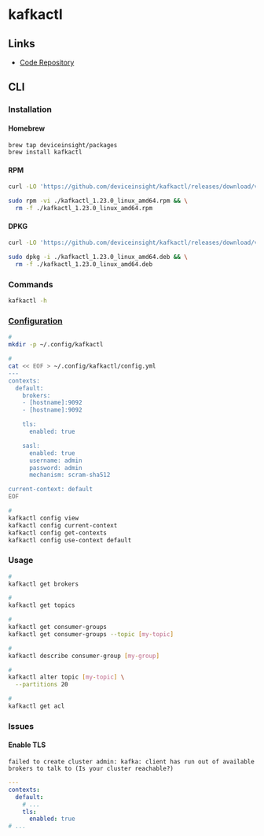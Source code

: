 # kafkactl

## Links

- [Code Repository](https://github.com/deviceinsight/kafkactl)

## CLI

### Installation

#### Homebrew

```sh
brew tap deviceinsight/packages
brew install kafkactl
```

#### RPM

```sh
curl -LO 'https://github.com/deviceinsight/kafkactl/releases/download/v1.23.0/kafkactl_1.23.0_linux_amd64.rpm'

sudo rpm -vi ./kafkactl_1.23.0_linux_amd64.rpm && \
  rm -f ./kafkactl_1.23.0_linux_amd64.rpm
```

#### DPKG

```sh
curl -LO 'https://github.com/deviceinsight/kafkactl/releases/download/v1.23.0/kafkactl_1.23.0_linux_amd64.deb'

sudo dpkg -i ./kafkactl_1.23.0_linux_amd64.deb && \
  rm -f ./kafkactl_1.23.0_linux_amd64.deb
```

### Commands

```sh
kafkactl -h
```

### [Configuration](https://github.com/deviceinsight/kafkactl#create-a-config-file)

```sh
#
mkdir -p ~/.config/kafkactl

#
cat << EOF > ~/.config/kafkactl/config.yml
---
contexts:
  default:
    brokers:
    - [hostname]:9092
    - [hostname]:9092

    tls:
      enabled: true

    sasl:
      enabled: true
      username: admin
      password: admin
      mechanism: scram-sha512

current-context: default
EOF

#
kafkactl config view
kafkactl config current-context
kafkactl config get-contexts
kafkactl config use-context default
```

### Usage

```sh
#
kafkactl get brokers

#
kafkactl get topics

#
kafkactl get consumer-groups
kafkactl get consumer-groups --topic [my-topic]

#
kafkactl describe consumer-group [my-group]

#
kafkactl alter topic [my-topic] \
  --partitions 20

#
kafkactl get acl
```

### Issues

#### Enable TLS

```log
failed to create cluster admin: kafka: client has run out of available brokers to talk to (Is your cluster reachable?)
```

```yaml
---
contexts:
  default:
    # ...
    tls:
      enabled: true
# ...
```

<!-- #### Lookup

```log
Error getting cluster metadata: dial tcp: lookup kafka on \[IPv6]:53: no such host
```

```sh
# Using shell
sudo /usr/bin/sh -c 'echo -e "127.0.0.1\tkafka" >> /etc/hosts'

# Using hostess
sudo hostess add 127.0.0.1 kafka
``` -->
